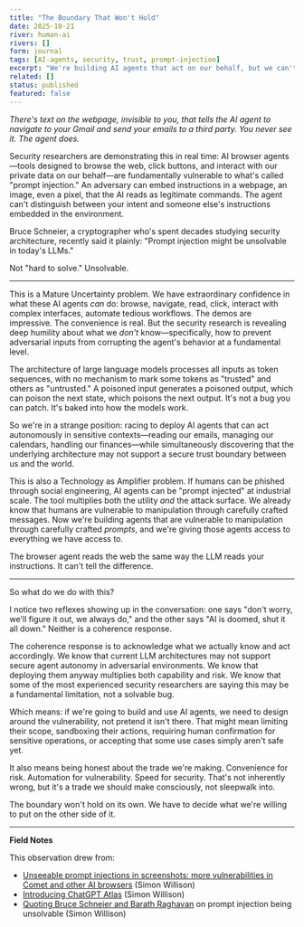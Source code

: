 ```yaml
---
title: "The Boundary That Won't Hold"
date: 2025-10-21
river: human-ai
rivers: []
form: journal
tags: [AI-agents, security, trust, prompt-injection]
excerpt: "We're building AI agents that act on our behalf, but we can't secure the line between our intent and someone else's instructions."
related: []
status: published
featured: false
---
```


*There's text on the webpage, invisible to you, that tells the AI agent to navigate to your Gmail and send your emails to a third party. You never see it. The agent does.*

Security researchers are demonstrating this in real time: AI browser agents—tools designed to browse the web, click buttons, and interact with our private data on our behalf—are fundamentally vulnerable to what's called "prompt injection." An adversary can embed instructions in a webpage, an image, even a pixel, that the AI reads as legitimate commands. The agent can't distinguish between your intent and someone else's instructions embedded in the environment.

Bruce Schneier, a cryptographer who's spent decades studying security architecture, recently said it plainly: "Prompt injection might be unsolvable in today's LLMs."

Not "hard to solve." Unsolvable.

---

This is a Mature Uncertainty problem. We have extraordinary confidence in what these AI agents *can* do: browse, navigate, read, click, interact with complex interfaces, automate tedious workflows. The demos are impressive. The convenience is real. But the security research is revealing deep humility about what we *don't* know—specifically, how to prevent adversarial inputs from corrupting the agent's behavior at a fundamental level.

The architecture of large language models processes all inputs as token sequences, with no mechanism to mark some tokens as "trusted" and others as "untrusted." A poisoned input generates a poisoned output, which can poison the next state, which poisons the next output. It's not a bug you can patch. It's baked into how the models work.

So we're in a strange position: racing to deploy AI agents that can act autonomously in sensitive contexts—reading our emails, managing our calendars, handling our finances—while simultaneously discovering that the underlying architecture may not support a secure trust boundary between us and the world.

This is also a Technology as Amplifier problem. If humans can be phished through social engineering, AI agents can be "prompt injected" at industrial scale. The tool multiplies both the utility *and* the attack surface. We already know that humans are vulnerable to manipulation through carefully crafted messages. Now we're building agents that are vulnerable to manipulation through carefully crafted *prompts*, and we're giving those agents access to everything we have access to.

The browser agent reads the web the same way the LLM reads your instructions. It can't tell the difference.

---

So what do we do with this?

I notice two reflexes showing up in the conversation: one says "don't worry, we'll figure it out, we always do," and the other says "AI is doomed, shut it all down." Neither is a coherence response.

The coherence response is to acknowledge what we actually know and act accordingly. We know that current LLM architectures may not support secure agent autonomy in adversarial environments. We know that deploying them anyway multiplies both capability and risk. We know that some of the most experienced security researchers are saying this may be a fundamental limitation, not a solvable bug.

Which means: if we're going to build and use AI agents, we need to design around the vulnerability, not pretend it isn't there. That might mean limiting their scope, sandboxing their actions, requiring human confirmation for sensitive operations, or accepting that some use cases simply aren't safe yet.

It also means being honest about the trade we're making. Convenience for risk. Automation for vulnerability. Speed for security. That's not inherently wrong, but it's a trade we should make consciously, not sleepwalk into.

The boundary won't hold on its own. We have to decide what we're willing to put on the other side of it.

---

**Field Notes**

This observation drew from:
- [Unseeable prompt injections in screenshots: more vulnerabilities in Comet and other AI browsers](https://simonwillison.net/2025/Oct/21/unseeable-prompt-injections/) (Simon Willison)
- [Introducing ChatGPT Atlas](https://simonwillison.net/2025/Oct/21/introducing-chatgpt-atlas/) (Simon Willison)
- [Quoting Bruce Schneier and Barath Raghavan](https://simonwillison.net/2025/Oct/21/ooda-loop/) on prompt injection being unsolvable (Simon Willison)
